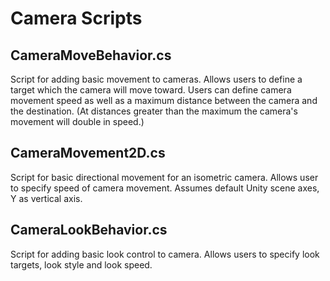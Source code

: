 # Camera Scripts

## CameraMoveBehavior.cs
Script for adding basic movement to cameras.
Allows users to define a target which the camera will move toward.
Users can define camera movement speed as well as a maximum distance between the camera and the destination. (At distances greater than the maximum the camera's movement will double in speed.)

## CameraMovement2D.cs
Script for basic directional movement for an isometric camera.
Allows user to specify speed of camera movement.
Assumes default Unity scene axes, Y as vertical axis.

## CameraLookBehavior.cs
Script for adding basic look control to camera.
Allows users to specify look targets, look style and look speed.
